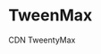 # TweenMax
CDN TweentyMax

<script src="https://cdnjs.cloudflare.com/ajax/libs/gsap/2.1.3/TweenMax.min.js" integrity="sha512-DkPsH9LzNzZaZjCszwKrooKwgjArJDiEjA5tTgr3YX4E6TYv93ICS8T41yFHJnnSmGpnf0Mvb5NhScYbwvhn2w==" crossorigin="anonymous" defer></script>

<script src="https://cdnjs.cloudflare.com/ajax/libs/gsap/2.1.3/TimelineMax.min.js" integrity="sha512-0xrMWUXzEAc+VY7k48pWd5YT6ig03p4KARKxs4Bqxb9atrcn2fV41fWs+YXTKb8lD2sbPAmZMjKENiyzM/Gagw==" crossorigin="anonymous" defer></script>

